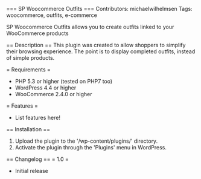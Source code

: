 === SP Woocommerce Outfits ===
Contributors: michaelwilhelmsen
Tags: woocommerce, outfits, e-commerce

SP Woocommerce Outfits allows you to create outfits linked to your WooCommerce products

== Description ==
This plugin was created to allow shoppers to simplify their browsing experience.
The point is to display completed outfits, instead of simple products.

= Requirements =
* PHP 5.3 or higher (tested on PHP7 too)
* WordPress 4.4 or higher
* WooCommerce 2.4.0 or higher

= Features =
* List features here!

== Installation ==
1. Upload the plugin to the '/wp-content/plugins/' directory.
2. Activate the plugin through the 'Plugins' menu in WordPress.

== Changelog ==
= 1.0 =
* Initial release
